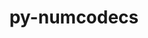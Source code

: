 ---
title: "py-numcodecs"
layout: cache
categories: [package, develop-2025-02-16]
meta: {"compilers": ["gcc@=11.4.0"], "num_specs": 1, "num_specs_by_stack": {"e4s": 1, "root": 1}, "oss": ["ubuntu22.04"], "platforms": ["linux"], "stacks": ["e4s", "root"], "targets": ["x86_64_v3"], "versions": ["0.15.0"]}
spec_details: [{"compiler": "gcc@=11.4.0", "hash": "7iygf5h6izlrwll6awxxgvvydwvqeg74", "os": "ubuntu22.04", "platform": "linux", "size": "-", "stacks": ["e4s", "root"], "tarball": "https://binaries.spack.io/develop-2025-02-16/build_cache/linux-ubuntu22.04-x86_64_v3/gcc-11.4.0/py-numcodecs-0.15.0/linux-ubuntu22.04-x86_64_v3-gcc-11.4.0-py-numcodecs-0.15.0-7iygf5h6izlrwll6awxxgvvydwvqeg74.spack", "target": "x86_64_v3", "variants": ["build_system=python_pip", "~msgpack"], "versions": ["0.15.0"]}]
---